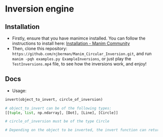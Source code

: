 # Inversion engine

## Installation

- Firstly, ensure that you have manimce installed. You can follow the instructions to install here: [Installation - Manim Community](https://docs.manim.community/en/stable/installation.html)
- Then, clone this repository: `https://github.com/njberman/Manim_Circular_Inversion.git`, and run `manim -pqh examples.py ExampleInversions`, or just play the `TestInversions.mp4` file, to see how the inversions work, and enjoy!

## Docs

- Usage:
```python
invert(object_to_invert, circle_of_inversion)

# object_to_invert can be of the following types:
[[tuple, list, np.ndarray], [Dot], [Line], [Circle]]

# circle_of_inversion must be of the type Circle

# Depending on the object to be inverted, the invert function can return any of the above types
```